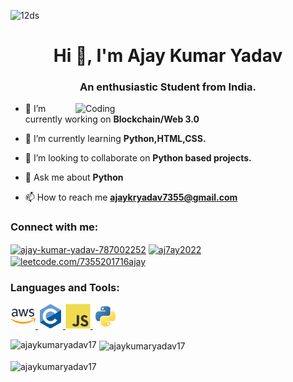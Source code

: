 ![12ds](https://github.com/ajaykumaryadav17/ajaykumaryadav17/assets/135433469/bc59862a-da9f-457e-8c00-702d4b94dc13)
<h1 align="center">Hi 👋, I'm Ajay Kumar Yadav</h1>
<h3 align="center">An enthusiastic Student from India.</h3>
<img align="right" alt="Coding" width="400" src="https://camo.githubusercontent.com/e20822b4282c07ffd010cd05f855a6561d3b62358ca9e607e4901288dd748fcb/68747470733a2f2f63646e2e6472696262626c652e636f6d2f75736572732f323133313939332f73637265656e73686f74732f343934383733362f74686f75676874776f726b732d6769665f6472696262626c652e676966">

- 🔭 I’m currently working on **Blockchain/Web 3.0**

- 🌱 I’m currently learning **Python,HTML,CSS.**

- 👯 I’m looking to collaborate on **Python based projects.**

- 💬 Ask me about **Python**

- 📫 How to reach me **ajaykryadav7355@gmail.com**

<h3 align="left">Connect with me:</h3>
<p align="left">
<a href="https://linkedin.com/in/ajay-kumar-yadav-787002252" target="blank"><img align="center" src="https://raw.githubusercontent.com/rahuldkjain/github-profile-readme-generator/master/src/images/icons/Social/linked-in-alt.svg" alt="ajay-kumar-yadav-787002252" height="30" width="40" /></a>
<a href="https://instagram.com/aj7ay2022" target="blank"><img align="center" src="https://raw.githubusercontent.com/rahuldkjain/github-profile-readme-generator/master/src/images/icons/Social/instagram.svg" alt="aj7ay2022" height="30" width="40" /></a>
<a href="https://www.leetcode.com/leetcode.com/7355201716ajay" target="blank"><img align="center" src="https://raw.githubusercontent.com/rahuldkjain/github-profile-readme-generator/master/src/images/icons/Social/leet-code.svg" alt="leetcode.com/7355201716ajay" height="30" width="40" /></a>
</p>

<h3 align="left">Languages and Tools:</h3>
<p align="left"> <a href="https://aws.amazon.com" target="_blank" rel="noreferrer"> <img src="https://raw.githubusercontent.com/devicons/devicon/master/icons/amazonwebservices/amazonwebservices-original-wordmark.svg" alt="aws" width="40" height="40"/> </a> <a href="https://www.cprogramming.com/" target="_blank" rel="noreferrer"> <img src="https://raw.githubusercontent.com/devicons/devicon/master/icons/c/c-original.svg" alt="c" width="40" height="40"/> </a> <a href="https://developer.mozilla.org/en-US/docs/Web/JavaScript" target="_blank" rel="noreferrer"> <img src="https://raw.githubusercontent.com/devicons/devicon/master/icons/javascript/javascript-original.svg" alt="javascript" width="40" height="40"/> </a> <a href="https://www.python.org" target="_blank" rel="noreferrer"> <img src="https://raw.githubusercontent.com/devicons/devicon/master/icons/python/python-original.svg" alt="python" width="40" height="40"/> </a> </p>

<p><img align="left" src="https://github-readme-stats.vercel.app/api/top-langs?username=ajaykumaryadav17&show_icons=true&locale=en&layout=compact" alt="ajaykumaryadav17" /></p>

<p>&nbsp;<img align="center" src="https://github-readme-stats.vercel.app/api?username=ajaykumaryadav17&show_icons=true&locale=en" alt="ajaykumaryadav17" /></p>

<p><img align="center" src="https://github-readme-streak-stats.herokuapp.com/?user=ajaykumaryadav17&" alt="ajaykumaryadav17" /></p>
